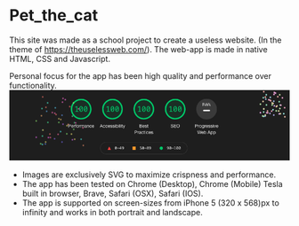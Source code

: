 # Pet_the_cat 

This site was made as a school project to create a useless website. (In the theme of https://theuselessweb.com/). 
The web-app is made in native HTML, CSS and Javascript.

Personal focus for the app has been high quality and performance over functionality. 
![](media/screenshot_performance.png)

* Images are exclusively SVG to maximize crispness and performance. 
* The app has been tested on Chrome (Desktop), Chrome (Mobile) Tesla built in browser, Brave, Safari (OSX), Safari (IOS). 
* The app is supported on screen-sizes from iPhone 5 (320 x 568)px to infinity and works in both portrait and landscape.  
 
